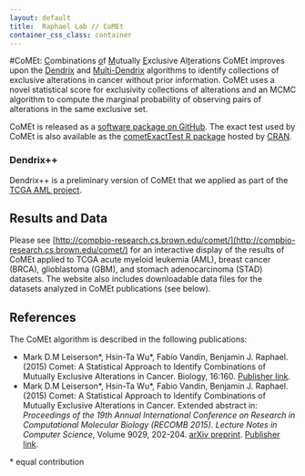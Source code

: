 ```yaml
---
layout: default
title:  Raphael Lab // CoMEt
container_css_class: container
---
```


#CoMEt: <u>C</u>ombinations <u>o</u>f <u>M</u>utually <u>E</u>xclusive Al<u>t</u>erations
CoMEt improves upon the [Dendrix](/projects/dendrix) and [Multi-Dendrix](/projects/multi-dendrix)
algorithms to identify collections of exclusive alterations in cancer without prior information. CoMEt
uses a novel statistical score for exclusivity collections of alterations and an MCMC algorithm to
compute the marginal probability of observing pairs of alterations in the same exclusive set.

CoMEt is released as a [software package on GitHub](https://github.com/raphael-group/comet). The exact test used by CoMEt is also available as the [cometExactTest R package](http://cran.r-project.org/web/packages/cometExactTest/) hosted by [CRAN](http://cran.r-project.org/).

### Dendrix++
Dendrix++ is a preliminary version of CoMEt that we applied as part of the
[TCGA AML project](http://www.nejm.org/doi/full/10.1056/NEJMoa1301689#t=articleTop).

<a name="results-data"></a>

## Results and Data

Please see [http://compbio-research.cs.brown.edu/comet/](http://compbio-research.cs.brown.edu/comet/) for an interactive display of the results of CoMEt applied to TCGA acute myeloid leukemia (AML), breast cancer (BRCA), glioblastoma (GBM), and stomach adenocarcinoma (STAD) datasets. The website also includes downloadable data files for the datasets analyzed in CoMEt publications (see below).

<a name="reference"></a>

## References
The CoMEt algorithm is described in the following publications:

* Mark D.M Leiserson\*, Hsin-Ta Wu\*, Fabio Vandin, Benjamin J. Raphael. (2015) Comet: A Statistical Approach to Identify Combinations of Mutually Exclusive Alterations in Cancer. Biology, 16:160. [Publisher link](http://www.genomebiology.com/2015/16/1/160).
* Mark D.M Leiserson\*, Hsin-Ta Wu\*, Fabio Vandin, Benjamin J. Raphael. (2015) Comet: A Statistical Approach to Identify Combinations of Mutually Exclusive Alterations in Cancer. Extended abstract in: *Proceedings of the 19th Annual International Conference on Research in Computational Molecular Biology (RECOMB 2015)*. *Lecture Notes in Computer Science*, Volume 9029, 202-204. [arXiv preprint](http://arxiv.org/abs/1503.08224). [Publisher link](http://link.springer.com/chapter/10.1007/978-3-319-16706-0_19#page-1).

\* equal contribution
